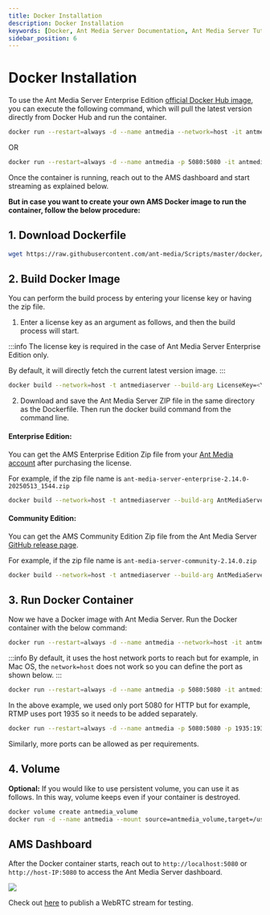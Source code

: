 ```yaml
---
title: Docker Installation 
description: Docker Installation
keywords: [Docker, Ant Media Server Documentation, Ant Media Server Tutorials]
sidebar_position: 6
---
```


# Docker Installation

To use the Ant Media Server Enterprise Edition [official Docker Hub image](https://hub.docker.com/r/antmedia/enterprise/tags), you can execute the following command, which will pull the latest version directly from Docker Hub and run the container.

```bash
docker run --restart=always -d --name antmedia --network=host -it antmedia/enterprise:latest
```

OR

```bash
docker run --restart=always -d --name antmedia -p 5080:5080 -it antmedia/enterprise:latest
```

Once the container is running, reach out to the AMS dashboard and start streaming as explained below.


**But in case you want to create your own AMS Docker image to run the container, follow the below procedure:**


## 1. Download Dockerfile

```bash
wget https://raw.githubusercontent.com/ant-media/Scripts/master/docker/Dockerfile_Process -O Dockerfile
```

## 2. Build Docker Image

You can perform the build process by entering your license key or having the zip file.

1. Enter a license key as an argument as follows, and then the build process will start.

:::info
The license key is required in the case of Ant Media Server Enterprise Edition only.

By default, it will directly fetch the current latest version image.
:::

```bash
docker build --network=host -t antmediaserver --build-arg LicenseKey=<Your_License_Key> .
``` 

2. Download and save the Ant Media Server ZIP file in the same directory as the Dockerfile. Then run the docker build command from the command line.

#### Enterprise Edition:

You can get the AMS Enterprise Edition Zip file from your [Ant Media account](https://antmedia.io) after purchasing the license.

For example, if the zip file name is `ant-media-server-enterprise-2.14.0-20250513_1544.zip`

```bash
docker build --network=host -t antmediaserver --build-arg AntMediaServer=ant-media-server-enterprise-2.14.0-20250513_1544.zip .
``` 

#### Community Edition:

You can get the AMS Community Edition Zip file from the Ant Media Server [GitHub release page](https://github.com/ant-media/Ant-Media-Server/releases).

For example, if the zip file name is `ant-media-server-community-2.14.0.zip`

```bash
docker build --network=host -t antmediaserver --build-arg AntMediaServer=ant-media-server-community-2.14.0.zip .
``` 
    
## 3. Run Docker Container

Now we have a Docker image with Ant Media Server. Run the Docker container with the below command:

```bash
docker run --restart=always -d --name antmedia --network=host -it antmediaserver
```

:::info
By default, it uses the host network ports to reach but for example, in Mac OS, the⁣ `network=host` does not work so you can define the port as shown below.
:::

```bash
docker run --restart=always -d --name antmedia -p 5080:5080 -it antmediaserver
```

In the above example, we used only port 5080 for HTTP but for example, RTMP uses port 1935 so it needs to be added separately.

```bash
docker run --restart=always -d --name antmedia -p 5080:5080 -p 1935:1935 -it antmediaserver
```

Similarly, more ports can be allowed as per requirements.

## 4. Volume

**Optional:** If you would like to use persistent volume, you can use it as follows. In this way, volume keeps even if your container is destroyed.

```bash
docker volume create antmedia_volume
docker run -d --name antmedia --mount source=antmedia_volume,target=/usr/local/antmedia/ --network=host -it antmediaserver
```

## AMS Dashboard

After the Docker container starts, reach out to `http://localhost:5080` or `http://host-IP:5080` to access the Ant Media Server dashboard.

![](@site/static/img/docker-installation.webp)


Check out [here](https://antmedia.io/docs/guides/publish-live-stream/webrtc/) to publish a WebRTC stream for testing.
